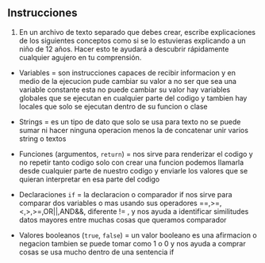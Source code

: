## Instrucciones

1. En un archivo de texto separado que debes crear, escribe explicaciones de los siguientes conceptos como si se lo estuvieras explicando a un niño de 12 años. Hacer esto te ayudará a descubrir rápidamente cualquier agujero en tu comprensión.

 * Variables = son instrucciones capaces de recibir informacion y en medio de la ejecucion pude cambiar su valor a no ser que sea una variable
 constante esta no puede cambiar su valor hay variables globales que se ejecutan en cualquier parte del codigo y tambien hay locales que solo se
 ejecutan dentro de su funcion o clase

 * Strings = es un tipo de dato que solo se usa para texto no se puede sumar ni hacer ninguna operacion menos la de concatenar unir varios string o textos

 * Funciones (argumentos, `return`) = nos sirve para renderizar el codigo y no repetir tanto codigo solo con crear una funcion podemos
 llamarla desde cualquier parte de nuestro codigo y enviarle los valores que se quieran interpretar en esa parte del codigo

 * Declaraciones `if` = la declaracion o comparador if nos sirve para comparar dos variables o mas usando  sus operadores ==,>=,<,>,>=,OR||,AND&&, diferente != , y nos ayuda a identificar similitudes datos mayores entre muchas cosas que queramos comparador

 * Valores booleanos (`true`, `false`) = un valor booleano es una afirmacion o negacion tambien se puede tomar como 1 o 0 y nos ayuda a comprar cosas
 se usa mucho dentro de una sentencia if
